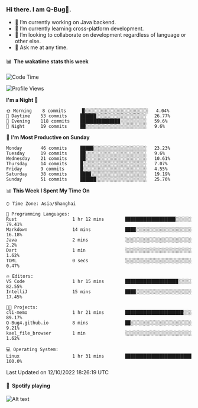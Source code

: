 ### Hi there. I am Q-Bug🐞.

- 🔭 I’m currently working on Java backend.
- 🌱 I’m currently learning cross-platform development.
- 👯 I’m looking to collaborate on development regardless of language or other else.
- 💬 Ask me at any time.

#### 📊 &nbsp;**The wakatime stats this week**  
<!--START_SECTION:waka-->
![Code Time](http://img.shields.io/badge/Code%20Time-41%20hrs%2013%20mins-blue)

![Profile Views](http://img.shields.io/badge/Profile%20Views-0-blue)

**I'm a Night 🦉** 

```text
🌞 Morning    8 commits      █░░░░░░░░░░░░░░░░░░░░░░░░   4.04% 
🌆 Daytime    53 commits     ██████░░░░░░░░░░░░░░░░░░░   26.77% 
🌃 Evening    118 commits    ███████████████░░░░░░░░░░   59.6% 
🌙 Night      19 commits     ██░░░░░░░░░░░░░░░░░░░░░░░   9.6%

```
📅 **I'm Most Productive on Sunday** 

```text
Monday       46 commits     █████░░░░░░░░░░░░░░░░░░░░   23.23% 
Tuesday      19 commits     ██░░░░░░░░░░░░░░░░░░░░░░░   9.6% 
Wednesday    21 commits     ██░░░░░░░░░░░░░░░░░░░░░░░   10.61% 
Thursday     14 commits     █░░░░░░░░░░░░░░░░░░░░░░░░   7.07% 
Friday       9 commits      █░░░░░░░░░░░░░░░░░░░░░░░░   4.55% 
Saturday     38 commits     ████░░░░░░░░░░░░░░░░░░░░░   19.19% 
Sunday       51 commits     ██████░░░░░░░░░░░░░░░░░░░   25.76%

```


📊 **This Week I Spent My Time On** 

```text
⌚︎ Time Zone: Asia/Shanghai

💬 Programming Languages: 
Rust                     1 hr 12 mins        ███████████████████░░░░░░   79.41% 
Markdown                 14 mins             ████░░░░░░░░░░░░░░░░░░░░░   16.18% 
Java                     2 mins              ░░░░░░░░░░░░░░░░░░░░░░░░░   2.2% 
Dart                     1 min               ░░░░░░░░░░░░░░░░░░░░░░░░░   1.62% 
TOML                     0 secs              ░░░░░░░░░░░░░░░░░░░░░░░░░   0.47%

🔥 Editors: 
VS Code                  1 hr 15 mins        ████████████████████░░░░░   82.55% 
IntelliJ                 15 mins             ████░░░░░░░░░░░░░░░░░░░░░   17.45%

🐱‍💻 Projects: 
cli-memo                 1 hr 21 mins        ██████████████████████░░░   89.17% 
Q-Bug4.github.io         8 mins              ██░░░░░░░░░░░░░░░░░░░░░░░   9.21% 
kael_file_browser        1 min               ░░░░░░░░░░░░░░░░░░░░░░░░░   1.62%

💻 Operating System: 
Linux                    1 hr 31 mins        █████████████████████████   100.0%

```


 Last Updated on 12/10/2022 18:26:19 UTC
<!--END_SECTION:waka-->

#### 🎵 &nbsp;**Spotify playing**  
![Alt text](https://spotify-recently-played-readme.vercel.app/api?user=e5y1o4x7kdt9kf2blu4wvmb4s&unique={true|1|on|yes})
